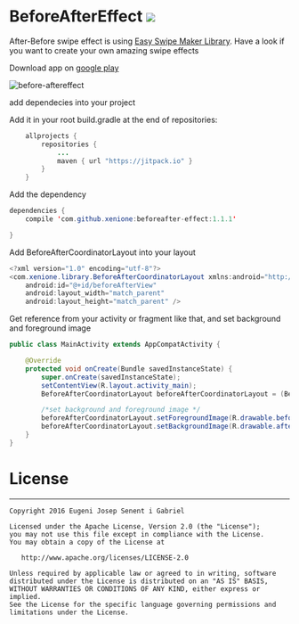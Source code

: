 # BeforeAfterEffect [![](https://jitpack.io/v/xenione/beforeafter-effect.svg)](https://jitpack.io/#xenione/beforeafter-effect)


After-Before swipe effect is using [Easy Swipe Maker Library](https://github.com/xenione/SwipeLayout). Have a look if you want to create your own amazing swipe  effects

Download app on [google play](https://play.google.com/store/apps/details?id=com.xenione.demos)

![before-aftereffect](https://cloud.githubusercontent.com/assets/4138527/19211444/9713cbdc-8d3c-11e6-84af-18a18ab02efb.gif)

add dependecies into your project

Add it in your root build.gradle at the end of repositories:

```java 
	allprojects {
		repositories {
			...
			maven { url "https://jitpack.io" }
		}
	}
```
Add the dependency

```java 
dependencies {
    compile 'com.github.xenione:beforeafter-effect:1.1.1'

}
```

Add BeforeAfterCoordinatorLayout into your layout

```java 
<?xml version="1.0" encoding="utf-8"?>
<com.xenione.library.BeforeAfterCoordinatorLayout xmlns:android="http://schemas.android.com/apk/res/android"
    android:id="@+id/beforeAfterView"
    android:layout_width="match_parent"
    android:layout_height="match_parent" />
```

Get reference from your activity or fragment like that, and set background and foreground image

```java 
public class MainActivity extends AppCompatActivity {

    @Override
    protected void onCreate(Bundle savedInstanceState) {
        super.onCreate(savedInstanceState);
        setContentView(R.layout.activity_main);
        BeforeAfterCoordinatorLayout beforeAfterCoordinatorLayout = (BeforeAfterCoordinatorLayout) findViewById(R.id.beforeAfterView);

        /*set background and foreground image */
        beforeAfterCoordinatorLayout.setForegroundImage(R.drawable.before);
        beforeAfterCoordinatorLayout.setBackgroundImage(R.drawable.after);
    }
}
```

# License
-------
    Copyright 2016 Eugeni Josep Senent i Gabriel

    Licensed under the Apache License, Version 2.0 (the "License");
    you may not use this file except in compliance with the License.
    You may obtain a copy of the License at

       http://www.apache.org/licenses/LICENSE-2.0

    Unless required by applicable law or agreed to in writing, software
    distributed under the License is distributed on an "AS IS" BASIS,
    WITHOUT WARRANTIES OR CONDITIONS OF ANY KIND, either express or implied.
    See the License for the specific language governing permissions and
    limitations under the License.

